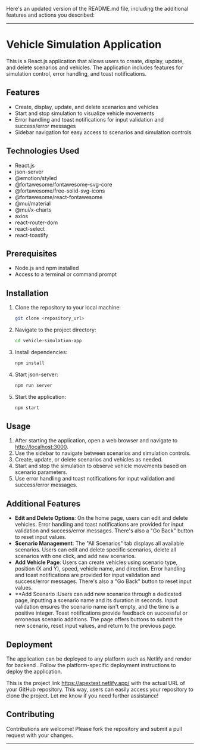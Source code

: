 Here's an updated version of the README.md file, including the additional features and actions you described:

---

# Vehicle Simulation Application

This is a React.js application that allows users to create, display, update, and delete scenarios and vehicles. The application includes features for simulation control, error handling, and toast notifications.

## Features

- Create, display, update, and delete scenarios and vehicles
- Start and stop simulation to visualize vehicle movements
- Error handling and toast notifications for input validation and success/error messages
- Sidebar navigation for easy access to scenarios and simulation controls

## Technologies Used

- React.js
- json-server
- @emotion/styled
- @fortawesome/fontawesome-svg-core
- @fortawesome/free-solid-svg-icons
- @fortawesome/react-fontawesome
- @mui/material
- @mui/x-charts
- axios
- react-router-dom
- react-select
- react-toastify

## Prerequisites

- Node.js and npm installed
- Access to a terminal or command prompt

## Installation

1. Clone the repository to your local machine:

   ```bash
   git clone <repository_url>
   ```

2. Navigate to the project directory:

   ```bash
   cd vehicle-simulation-app
   ```

3. Install dependencies:

   ```bash
   npm install
   ```

4. Start json-server:

   ```bash
   npm run server
   ```

5. Start the application:

   ```bash
   npm start
   ```

## Usage

1. After starting the application, open a web browser and navigate to [http://localhost:3000](http://localhost:3000).
2. Use the sidebar to navigate between scenarios and simulation controls.
3. Create, update, or delete scenarios and vehicles as needed.
4. Start and stop the simulation to observe vehicle movements based on scenario parameters.
5. Use error handling and toast notifications for input validation and success/error messages.

## Additional Features

- **Edit and Delete Options**: On the home page, users can edit and delete vehicles. Error handling and toast notifications are provided for input validation and success/error messages. There's also a "Go Back" button to reset input values.
- **Scenario Management**: The "All Scenarios" tab displays all available scenarios. Users can edit and delete specific scenarios, delete all scenarios with one click, and add new scenarios.
- **Add Vehicle Page**: Users can create vehicles using scenario type, position (X and Y), speed, vehicle name, and direction. Error handling and toast notifications are provided for input validation and success/error messages. There's also a "Go Back" button to reset input values.
- **Add Scenario :Users can add new scenarios through a dedicated page, inputting a scenario name and its duration in seconds. Input validation ensures the scenario name isn't empty, and the time is a positive integer. Toast notifications provide feedback on successful or erroneous scenario additions. The page offers buttons to submit the new scenario, reset input values, and return to the previous page.
## Deployment

The application can be deployed to any platform such as  Netlify and render for backend . Follow the platform-specific deployment instructions to deploy the application.

This is the project link https://apextest.netlify.app/ with the actual URL of your GitHub repository. This way, users can easily access your repository to clone the project. Let me know if you need further assistance!
## Contributing

Contributions are welcome! Please fork the repository and submit a pull request with your changes.



---



